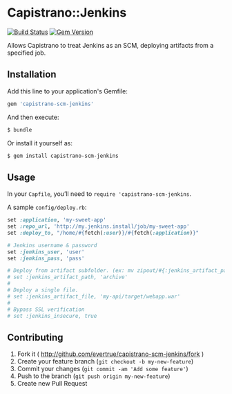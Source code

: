 # Capistrano::Jenkins

[![Build Status](https://secure.travis-ci.org/lidaobing/capistrano-scm-jenkins.png?branch=master)](http://travis-ci.org/lidaobing/capistrano-scm-jenkins) [![Gem Version](https://badge.fury.io/rb/capistrano-scm-jenkins.png)](http://badge.fury.io/rb/capistrano-scm-jenkins)

Allows Capistrano to treat Jenkins as an SCM, deploying artifacts from a specified job.

## Installation

Add this line to your application's Gemfile:

```ruby
gem 'capistrano-scm-jenkins'
```

And then execute:

```bash
$ bundle
```

Or install it yourself as:

```bash
$ gem install capistrano-scm-jenkins
```

## Usage

In your `Capfile`, you’ll need to `require 'capistrano-scm-jenkins`.

A sample `config/deploy.rb`:

```ruby
set :application, 'my-sweet-app'
set :repo_url, 'http://my.jenkins.install/job/my-sweet-app'
set :deploy_to, "/home/#{fetch(:user)}/#{fetch(:application)}"

# Jenkins username & password
set :jenkins_user, 'user'
set :jenkins_pass, 'pass'

# Deploy from artifact subfolder. (ex: mv zipout/#{:jenkins_artifact_path} #{destination})
# set :jenkins_artifact_path, 'archive'
#
# Deploy a single file.
# set :jenkins_artifact_file, 'my-api/target/webapp.war'
#
# Bypass SSL verification
# set :jenkins_insecure, true
```


## Contributing

1. Fork it ( http://github.com/evertrue/capistrano-scm-jenkins/fork )
2. Create your feature branch (`git checkout -b my-new-feature`)
3. Commit your changes (`git commit -am 'Add some feature'`)
4. Push to the branch (`git push origin my-new-feature`)
5. Create new Pull Request
